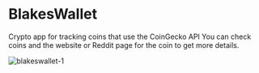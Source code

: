 # BlakesWallet
Crypto app for tracking coins that use the CoinGecko API
You can check coins and the website or Reddit page for the coin to get more details.


![blakeswallet-1](https://user-images.githubusercontent.com/88250197/184707968-396388a0-e0b2-4f50-8637-62340037cc6d.gif)
